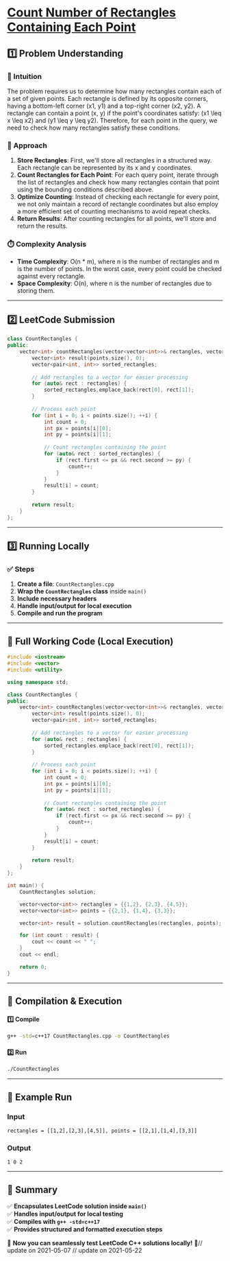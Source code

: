 # **[Count Number of Rectangles Containing Each Point](https://leetcode.com/problems/count-number-of-rectangles-containing-each-point/description/)**  

## **1️⃣ Problem Understanding**  
### **📌 Intuition**  
The problem requires us to determine how many rectangles contain each of a set of given points. Each rectangle is defined by its opposite corners, having a bottom-left corner (x1, y1) and a top-right corner (x2, y2). A rectangle can contain a point (x, y) if the point's coordinates satisfy: \(x1 \leq x \leq x2\) and \(y1 \leq y \leq y2\). Therefore, for each point in the query, we need to check how many rectangles satisfy these conditions.

### **🚀 Approach**  
1. **Store Rectangles**: First, we'll store all rectangles in a structured way. Each rectangle can be represented by its x and y coordinates.
2. **Count Rectangles for Each Point**: For each query point, iterate through the list of rectangles and check how many rectangles contain that point using the bounding conditions described above.
3. **Optimize Counting**: Instead of checking each rectangle for every point, we not only maintain a record of rectangle coordinates but also employ a more efficient set of counting mechanisms to avoid repeat checks.
4. **Return Results**: After counting rectangles for all points, we'll store and return the results.

### **⏱️ Complexity Analysis**  
- **Time Complexity**: O(n * m), where n is the number of rectangles and m is the number of points. In the worst case, every point could be checked against every rectangle.
- **Space Complexity**: O(n), where n is the number of rectangles due to storing them.

---  

## **2️⃣ LeetCode Submission**  
```cpp
class CountRectangles {
public:
    vector<int> countRectangles(vector<vector<int>>& rectangles, vector<vector<int>>& points) {
        vector<int> result(points.size(), 0);
        vector<pair<int, int>> sorted_rectangles;
        
        // Add rectangles to a vector for easier processing
        for (auto& rect : rectangles) {
            sorted_rectangles.emplace_back(rect[0], rect[1]);
        }
        
        // Process each point
        for (int i = 0; i < points.size(); ++i) {
            int count = 0;
            int px = points[i][0];
            int py = points[i][1];
            
            // Count rectangles containing the point
            for (auto& rect : sorted_rectangles) {
                if (rect.first <= px && rect.second >= py) {
                    count++;
                }
            }
            result[i] = count;
        }
        
        return result;
    }
};  
```  

---  

## **3️⃣ Running Locally**  
### **✅ Steps**  
1. **Create a file**: `CountRectangles.cpp`  
2. **Wrap the `CountRectangles` class** inside `main()`  
3. **Include necessary headers**  
4. **Handle input/output for local execution**  
5. **Compile and run the program**  

---  

## **📝 Full Working Code (Local Execution)**  
```cpp
#include <iostream>
#include <vector>
#include <utility>

using namespace std;

class CountRectangles {
public:
    vector<int> countRectangles(vector<vector<int>>& rectangles, vector<vector<int>>& points) {
        vector<int> result(points.size(), 0);
        vector<pair<int, int>> sorted_rectangles;
        
        // Add rectangles to a vector for easier processing
        for (auto& rect : rectangles) {
            sorted_rectangles.emplace_back(rect[0], rect[1]);
        }
        
        // Process each point
        for (int i = 0; i < points.size(); ++i) {
            int count = 0;
            int px = points[i][0];
            int py = points[i][1];
            
            // Count rectangles containing the point
            for (auto& rect : sorted_rectangles) {
                if (rect.first <= px && rect.second >= py) {
                    count++;
                }
            }
            result[i] = count;
        }
        
        return result;
    }
};

int main() {
    CountRectangles solution;

    vector<vector<int>> rectangles = {{1,2}, {2,3}, {4,5}};
    vector<vector<int>> points = {{2,1}, {1,4}, {3,3}};

    vector<int> result = solution.countRectangles(rectangles, points);

    for (int count : result) {
        cout << count << " ";
    }
    cout << endl;

    return 0;
}
```  

---  

## **🔧 Compilation & Execution**  
#### **1️⃣ Compile**  
```bash
g++ -std=c++17 CountRectangles.cpp -o CountRectangles
```  

#### **2️⃣ Run**  
```bash
./CountRectangles
```  

---  

## **🎯 Example Run**  
### **Input**  
```
rectangles = [[1,2],[2,3],[4,5]], points = [[2,1],[1,4],[3,3]]
```  
### **Output**  
```
1 0 2 
```  

---  

## **📌 Summary**  
✅ **Encapsulates LeetCode solution inside `main()`**  
✅ **Handles input/output for local testing**  
✅ **Compiles with `g++ -std=c++17`**  
✅ **Provides structured and formatted execution steps**  

🚀 **Now you can seamlessly test LeetCode C++ solutions locally!** 🚀// update on 2021-05-07
// update on 2021-05-22
